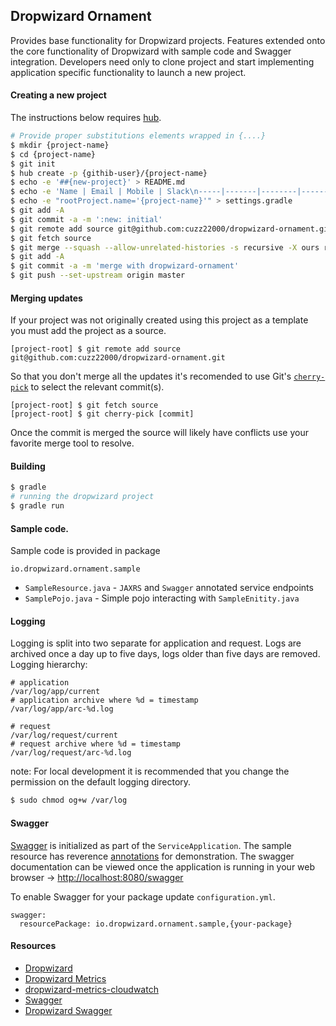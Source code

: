 ## Dropwizard Ornament

Provides base functionality for Dropwizard projects. Features extended onto the core functionality of Dropwizard with sample code and Swagger integration. Developers need only to clone project and start implementing application specific functionality to launch a new project.

#### Creating a new project

The instructions below requires [hub](https://github.com/github/hub).

```bash
# Provide proper substitutions elements wrapped in {....}
$ mkdir {project-name}
$ cd {project-name}
$ git init
$ hub create -p {githib-user}/{project-name}
$ echo -e '##{new-project}' > README.md
$ echo -e 'Name | Email | Mobile | Slack\n-----|-------|--------|------\n{your-name} | {email} | {cell-#} | {slack-username}' > OWNERS.md 
$ echo -e "rootProject.name='{project-name}'" > settings.gradle
$ git add -A
$ git commit -a -m ':new: initial'
$ git remote add source git@github.com:cuzz22000/dropwizard-ornament.git
$ git fetch source
$ git merge --squash --allow-unrelated-histories -s recursive -X ours remotes/source/master
$ git add -A
$ git commit -a -m 'merge with dropwizard-ornament'
$ git push --set-upstream origin master

```

#### Merging updates
If your project was not originally created using this project as a template you must add the project as a source.
 ```
[project-root] $ git remote add source git@github.com:cuzz22000/dropwizard-ornament.git
 ```
So that you don't merge all the updates it's recomended to use Git's [`cherry-pick`](http://git-scm.com/docs/git-cherry-pick) to select the relevant commit(s). 

```
[project-root] $ git fetch source
[project-root] $ git cherry-pick [commit]
```
Once the commit is merged the source will likely have conflicts use your favorite merge tool to resolve. 



#### Building
```bash
$ gradle
# running the dropwizard project
$ gradle run
```

#### Sample code.
Sample code is provided in package 

`io.dropwizard.ornament.sample`

 * `SampleResource.java` - `JAXRS` and `Swagger` annotated service endpoints
 * `SamplePojo.java` - Simple pojo interacting with `SampleEnitity.java`

#### Logging
Logging is split into two separate for application and request. Logs are archived once a day up to five days, logs older than five days are removed.
Logging hierarchy:

```
# application
/var/log/app/current
# application archive where %d = timestamp
/var/log/app/arc-%d.log

# request
/var/log/request/current
# request archive where %d = timestamp
/var/log/request/arc-%d.log 

```
note: For local development it is recommended that you change the permission on the default logging directory. 

```bash
$ sudo chmod og+w /var/log
```

#### Swagger
[Swagger](http://swagger.io/) is initialized as part of the `ServiceApplication`. The sample resource has reverence [annotations](https://github.com/swagger-api/swagger-core/wiki/Annotations) for demonstration. The swagger documentation can be viewed once the application is running in your web browser -> [http://localhost:8080/swagger](http://localhost:8080/swagger)

To enable Swagger for your package update `configuration.yml`.
```
swagger:
  resourcePackage: io.dropwizard.ornament.sample,{your-package}
```

#### Resources
 * [Dropwizard](http://www.dropwizard.io/)
 * [Dropwizard Metrics](https://dropwizard.github.io/metrics/3.1.0/)
 * [dropwizard-metrics-cloudwatch](https://github.com/jdamick/dropwizard-metrics-cloudwatch)
 * [Swagger](http://swagger.io/)
 * [Dropwizard Swagger](https://github.com/federecio/dropwizard-swagger)

